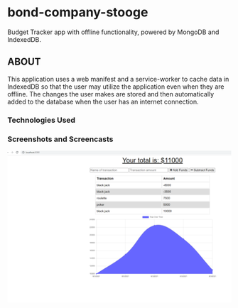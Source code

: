 # bond-company-stooge

Budget Tracker app with offline functionality, powered by MongoDB and IndexedDB.

## ABOUT

This application uses a web manifest and a service-worker to cache data in IndexedDB so that the user may utilize the application even when they are offline. The changes the user makes are stored and then automatically added to the database when the user has an internet connection.

### Technologies Used

### Screenshots and Screencasts

![budget_app](budgetA.png)